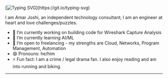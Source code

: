 

[![Typing SVG](https://readme-typing-svg.demolab.com?font=Doto&weight=800&pause=1000&color=1AF735&width=590&lines=Hi+There!+%F0%9F%91%8B;I+am+a+Network+Technology+Expert+who+loves+coding!!;I+don't+discriminate+across+the+OSI+Layers!!)](https://git.io/typing-svg)

I am Amar Joshi, an independent technology consultant; I am an engineer at heart and love challenges/puzzles.

- 🔭 I’m currently working on building code for Wireshark Capture Analysis
- 🌱 I’m currently learning AI/ML 
- 💼 I’m open to freelancing - my strengths are Cloud, Networks, Program Management, Automation
- 😄 Pronouns: he/him
- ⚡ Fun fact: I am a crime / legal drama fan. I also enjoy reading and am into running and biking.
-----------------------------------------------


